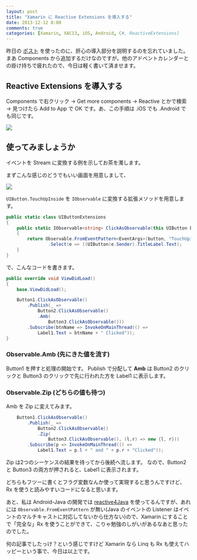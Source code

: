 ```yaml
---
layout: post
title: "Xamarin に Reactive Extensions を導入する"
date: 2013-12-12 0:00
comments: true
categories: [Xamarin, XAC13, iOS, Android, C#, ReactiveExtensions]
---
```

昨日の [ポスト](http://qiita.com/amay077/items/49681b2de5d8cf208112) を使ったのに、肝心の導入部分を説明するのを忘れていました。まあ Components から追加するだけなのですが。他のアドベントカレンダーとの掛け持ちで疲れたので、今日は軽く書いて済ませます。
<!--more-->
## Reactive Extensions を導入する

Components で右クリック → Get more components → Reactive とかで検索 → 見つけたら Add to App で OK です。あ、この手順は .iOS でも .Android でも同じです。

![](https://dl.dropboxusercontent.com/u/264530/qiita/install_rx_to_xamarin_ios_01.gif)

## 使ってみましょうか

イベントを Stream に変換する例を示してお茶を濁します。

まずこんな感じのどうでもいい画面を用意しまして、

![](https://dl.dropboxusercontent.com/u/264530/qiita/install_rx_to_xamarin_ios_02.png)

``UIButton.TouchUpInside`` を ``IObservable`` に変換する拡張メソッドを用意します。

```csharp UIButtonExtensions.cs
public static class UIButtonExtensions
{
    public static IObservable<string> ClickAsObservable(this UIButton button)
    {
        return Observable.FromEventPattern<EventArgs>(button, "TouchUpInside")
                .Select(e => ((UIButton)e.Sender).TitleLabel.Text);
    }
}
```

で、こんなコードを書きます。

```csharp MainViewController_amb.cs
public override void ViewDidLoad()
{
    base.ViewDidLoad();

    Button1.ClickAsObservable()
        .Publish(_ => 
            Button2.ClickAsObservable()
            .Amb(
                Button3.ClickAsObservable()))
        .Subscribe(btnName => InvokeOnMainThread(() => 
            Label1.Text = btnName + " Clicked"));
}
```

### Observable.Amb (先にきた値を流す)

Button1 を押すと処理の開始です。
Publish で分配して **Amb** は Button2 のクリックと Button3 のクリックで先に行われた方を Label1 に表示します。

### Observable.Zip (どちらの値も待つ)

Amb を Zip に変えてみます。

```csharp MainViewController_zip.cs
    Button1.ClickAsObservable()
        .Publish(_ => 
            Button2.ClickAsObservable()
            .Zip(
                Button3.ClickAsObservable(), (l,r) => new {l, r}))
        .Subscribe(p => InvokeOnMainThread(() => 
            Label1.Text = p.l + " and " + p.r + "Clicked"));
```

Zip は2つのシーケンスの結果を待ってから後続へ流します。
なので、Button2 と Button3 の両方が押されると、Label1 に表示されます。

どちらもフツーに書くとフラグ変数なんか使って実現すると思うんですけど、Rx を使うと読みやすいコードになると思います。

あと、私は Android-Java の開発では [reactive4Java](https://code.google.com/p/reactive4java/) を使ってるんですが、あれには ``Observable.FromEventPattern`` が無い(Java のイベントの Listener はイベントのマルチキャストに対応してないから仕方ない)ので、Xamarin にすることで「完全な」Rx を使うことができて、こりゃ勉強のしがいがあるなあと思ったのでした。

何の記事でしたっけ？という感じですけど Xamarin なら Linq も Rx も使えてハッピーという事で、今日は以上です。